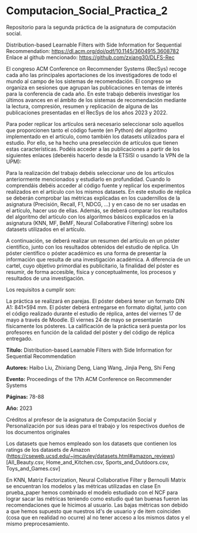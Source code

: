 # Computacion_Social_Practica_2
Repositorio para la segunda práctica de la asignatura de computación social.

Distribution-based Learnable Filters with Side Information for Sequential Recommendation: https://dl.acm.org/doi/pdf/10.1145/3604915.3608782
Enlace al github mencionado: https://github.com/zxiang30/DLFS-Rec

El congreso ACM Conference on Recommender Systems (RecSys) recoge cada año las principales aportaciones de los investigadores de todo el mundo al campo de los sistemas de recomendación. El congreso se organiza en sesiones que agrupan las publicaciones en temas de interés para la conferencia de cada año. En este trabajo deberéis investigar los últimos avances en el ámbito de los sistemas de recomendación mediante la lectura, compresión, resumen y replicación de alguna de las publicaciones presentadas en el RecSys de los años 2023 y 2022.

Para poder replicar los artículos será necesario seleccionar solo aquellos que proporcionen tanto el código fuente (en Python) del algoritmo implementado en el artículo, como también los datasets utilizados para el estudio. Por ello, se ha hecho una preselección de artículos que tienen estas características. Podéis acceder a las publicaciones a partir de los siguientes enlaces (deberéis hacerlo desde la ETSISI o usando la VPN de la UPM):



Para la realización del trabajo debéis seleccionar uno de los artículos anteriormente mencionados y estudiarlo en profundidad. Cuando lo comprendáis debéis acceder al código fuente y replicar los experimentos realizados en el artículo con los mismos datasets. En este estudio de réplica se deberán comprobar las métricas explicadas en los cuadernillos de la asignatura (Precisión, Recall, F1, NDCG, ...) y en caso de no ser usadas en el artículo, hacer uso de ellas. Además, se deberá comparar los resultados del algoritmo del artículo con los algoritmos básicos explicados en la asignatura (KNN, MF, BeMF, Neural Collaborative Filtering) sobre los datasets utilizados en el artículo.

A continuación, se deberá realizar un resumen del artículo en un póster científico, junto con los resultados obtenidos del estudio de réplica. Un póster científico o póster académico es una forma de presentar la información que resulta de una investigación académica. A diferencia de un cartel, cuyo objetivo primordial es publicitario, la finalidad del póster es resumir, de forma accesible, física y conceptualmente, los procesos y resultados de una investigación.

Los requisitos a cumplir son:

La práctica se realizará en parejas.
El póster deberá tener un formato DIN A1: 841×594 mm.
El póster deberá entregarse en formato digital, junto con el código realizado durante el estudio de réplica, antes del viernes 17 de mayo a través de Moodle.
El viernes 24 de mayo se presentarán físicamente los pósteres.
La calificación de la práctica será puesta por los profesores en función de la calidad del póster y del código de réplica entregado.



**Título:** Distribution-based Learnable Filters with Side Information for Sequential Recommendation

**Autores:** Haibo Liu, Zhixiang Deng, Liang Wang, Jinjia Peng, Shi Feng

**Evento:** Proceedings of the 17th ACM Conference on Recommender Systems

**Páginas:** 78-88

**Año:** 2023


Créditos al profesor de la asignatura de Computación Social y Personalización por sus ideas para el trabajo y los respectivos dueños de los documentos originales



Los datasets que hemos empleado son los datasets que contienen los ratings de los datasets de Amazon (https://cseweb.ucsd.edu/~jmcauley/datasets.html#amazon_reviews) [All_Beauty.csv, Home_and_Kitchen.csv, Sports_and_Outdoors.csv, Toys_and_Games.csv]

En KNN, Matriz Factorization, Neural Collaborative Filter y Bernoulli Matrix se encuentran los modelos y las métricas utilizadas en clase
En prueba_paper hemos combinado el modelo estudiado con el NCF para lograr sacar las métricas teniendo como estudio qué tan buenas fueron las recomendaciones que le hicimos al usuario.
Las bajas métricas son debido a que hemos supuesto que nuestros id's de usuario y de item coinciden (cosa que en realidad  no ocurre) al no tener acceso a los mismos datos y el mismo preprocesamiento.

